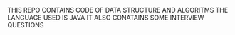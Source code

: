 THIS REPO CONTAINS CODE OF DATA STRUCTURE AND ALGORITMS
THE LANGUAGE USED IS JAVA
IT ALSO CONATAINS SOME INTERVIEW QUESTIONS
